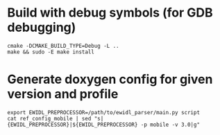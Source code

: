 
# Build with debug symbols (for GDB debugging)

    cmake -DCMAKE_BUILD_TYPE=Debug -L ..
    make && sudo -E make install

# Generate doxygen config for given version and profile

    export EWIDL_PREPROCESSOR=/path/to/ewidl_parser/main.py script
    cat ref_config_mobile | sed "s|{EWIDL_PREPROCESSOR}|${EWIDL_PREPROCESSOR} -p mobile -v 3.0|g"


